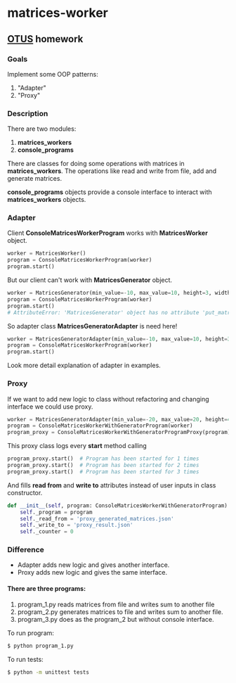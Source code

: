 # matrices-worker

## [OTUS](https://otus.ru) homework

### Goals
Implement some OOP patterns:
1. "Adapter"
2. "Proxy"

### Description
There are two modules:
1. **matrices_workers**
2. **console_programs**

There are classes for doing some operations with matrices in **matrices_workers**.
The operations like read and write from file, add and generate matrices.

**console_programs** objects provide a console interface to interact with **matrices_workers** objects.

### Adapter
Client **ConsoleMatricesWorkerProgram** works with **MatricesWorker** object.
```python
worker = MatricesWorker()
program = ConsoleMatricesWorkerProgram(worker)
program.start()
```
But our client can't work with **MatricesGenerator** object.
```python
worker = MatricesGenerator(min_value=-10, max_value=10, height=3, width=3)
program = ConsoleMatricesWorkerProgram(worker)
program.start()
# AttributeError: 'MatricesGenerator' object has no attribute 'put_matrices_sum_to_file'
```
So adapter class **MatricesGeneratorAdapter** is need here!
```python
worker = MatricesGeneratorAdapter(min_value=-10, max_value=10, height=3, width=3)
program = ConsoleMatricesWorkerProgram(worker)
program.start()
```
Look more detail explanation of adapter in examples.


### Proxy
If we want to add new logic to class without refactoring and changing interface we could use proxy.
```python
worker = MatricesGeneratorAdapter(min_value=-20, max_value=20, height=4, width=4)
program = ConsoleMatricesWorkerWithGeneratorProgram(worker)
program_proxy = ConsoleMatricesWorkerWithGeneratorProgramProxy(program)
```
This proxy class logs every **start** method calling 
```python
program_proxy.start()  # Program has been started for 1 times
program_proxy.start()  # Program has been started for 2 times
program_proxy.start()  # Program has been started for 3 times
```
And fills **read from** and **write to** attributes instead of user inputs in class constructor.
```python
def __init__(self, program: ConsoleMatricesWorkerWithGeneratorProgram):
    self._program = program
    self._read_from = 'proxy_generated_matrices.json'
    self._write_to = 'proxy_result.json'
    self._counter = 0
```

### Difference
- Adapter adds new logic and gives another interface.
- Proxy adds new logic and gives the same interface.


#### There are three programs:
1. program_1.py reads matrices from file and writes sum to another file
2. program_2.py generates matrices to file and writes sum to another file.
3. program_3.py does as the program_2 but without console interface.

To run program:
```bash
$ python program_1.py
```

To run tests:
```bash
$ python -m unittest tests
```